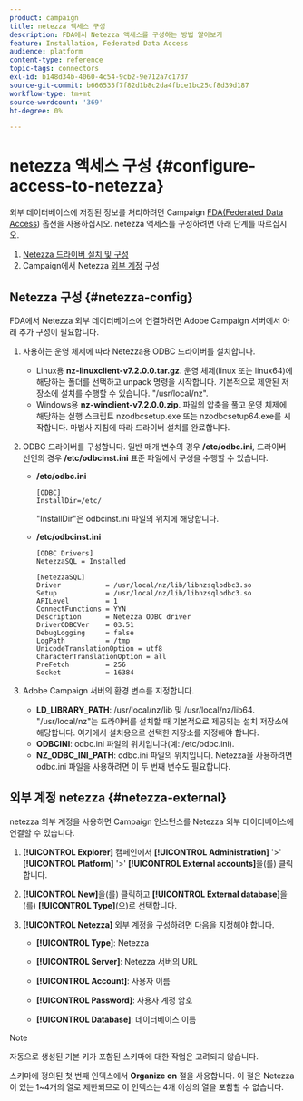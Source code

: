 ```yaml
---
product: campaign
title: netezza 액세스 구성
description: FDA에서 Netezza 액세스를 구성하는 방법 알아보기
feature: Installation, Federated Data Access
audience: platform
content-type: reference
topic-tags: connectors
exl-id: b148d34b-4060-4c54-9cb2-9e712a7c17d7
source-git-commit: b666535f7f82d1b8c2da4fbce1bc25cf8d39d187
workflow-type: tm+mt
source-wordcount: '369'
ht-degree: 0%

---
```


# netezza 액세스 구성 {#configure-access-to-netezza}



외부 데이터베이스에 저장된 정보를 처리하려면 Campaign [FDA(Federated Data Access](../../installation/using/about-fda.md)) 옵션을 사용하십시오. netezza 액세스를 구성하려면 아래 단계를 따르십시오.

1. [Netezza 드라이버 설치 및 구성](#netezza-config)
1. Campaign에서 Netezza [외부 계정](#netezza-external) 구성

## Netezza 구성 {#netezza-config}

FDA에서 Netezza 외부 데이터베이스에 연결하려면 Adobe Campaign 서버에서 아래 추가 구성이 필요합니다.

1. 사용하는 운영 체제에 따라 Netezza용 ODBC 드라이버를 설치합니다.

   * Linux용 **nz-linuxclient-v7.2.0.0.tar.gz**. 운영 체제(linux 또는 linux64)에 해당하는 폴더를 선택하고 unpack 명령을 시작합니다. 기본적으로 제안된 저장소에 설치를 수행할 수 있습니다. &quot;/usr/local/nz&quot;.
   * Windows용 **nz-winclient-v7.2.0.0.zip**. 파일의 압축을 풀고 운영 체제에 해당하는 실행 스크립트 nzodbcsetup.exe 또는 nzodbcsetup64.exe를 시작합니다. 마법사 지침에 따라 드라이버 설치를 완료합니다.

1. ODBC 드라이버를 구성합니다. 일반 매개 변수의 경우 **/etc/odbc.ini**, 드라이버 선언의 경우 **/etc/odbcinst.ini** 표준 파일에서 구성을 수행할 수 있습니다.

   * **/etc/odbc.ini**

     ```
     [ODBC]
     InstallDir=/etc/
     ```

     &quot;InstallDir&quot;은 odbcinst.ini 파일의 위치에 해당합니다.

   * **/etc/odbcinst.ini**

     ```
     [ODBC Drivers]
     NetezzaSQL = Installed
     
     [NetezzaSQL]
     Driver           = /usr/local/nz/lib/libnzsqlodbc3.so
     Setup            = /usr/local/nz/lib/libnzsqlodbc3.so
     APILevel         = 1
     ConnectFunctions = YYN
     Description      = Netezza ODBC driver
     DriverODBCVer    = 03.51
     DebugLogging     = false
     LogPath          = /tmp
     UnicodeTranslationOption = utf8
     CharacterTranslationOption = all
     PreFetch         = 256
     Socket           = 16384
     ```

1. Adobe Campaign 서버의 환경 변수를 지정합니다.

   * **LD_LIBRARY_PATH**: /usr/local/nz/lib 및 /usr/local/nz/lib64. &quot;/usr/local/nz&quot;는 드라이버를 설치할 때 기본적으로 제공되는 설치 저장소에 해당합니다. 여기에서 설치용으로 선택한 저장소를 지정해야 합니다.
   * **ODBCINI**: odbc.ini 파일의 위치입니다(예: /etc/odbc.ini).
   * **NZ_ODBC_INI_PATH**: odbc.ini 파일의 위치입니다. Netezza을 사용하려면 odbc.ini 파일을 사용하려면 이 두 번째 변수도 필요합니다.

## 외부 계정 netezza {#netezza-external}

netezza 외부 계정을 사용하면 Campaign 인스턴스를 Netezza 외부 데이터베이스에 연결할 수 있습니다.

1. **[!UICONTROL Explorer]** 캠페인에서 **[!UICONTROL Administration]** &#39;>&#39; **[!UICONTROL Platform]** &#39;>&#39; **[!UICONTROL External accounts]**&#x200B;을(를) 클릭합니다.

1. **[!UICONTROL New]**&#x200B;을(를) 클릭하고 **[!UICONTROL External database]**&#x200B;을(를) **[!UICONTROL Type]**(으)로 선택합니다.

1. **[!UICONTROL Netezza]** 외부 계정을 구성하려면 다음을 지정해야 합니다.

   * **[!UICONTROL Type]**: Netezza

   * **[!UICONTROL Server]**: Netezza 서버의 URL

   * **[!UICONTROL Account]**: 사용자 이름

   * **[!UICONTROL Password]**: 사용자 계정 암호

   * **[!UICONTROL Database]**: 데이터베이스 이름

>[!NOTE]
>
>자동으로 생성된 기본 키가 포함된 스키마에 대한 작업은 고려되지 않습니다.
>
>스키마에 정의된 첫 번째 인덱스에서 **Organize on** 절을 사용합니다. 이 절은 Netezza이 있는 1~4개의 열로 제한되므로 이 인덱스는 4개 이상의 열을 포함할 수 없습니다.
